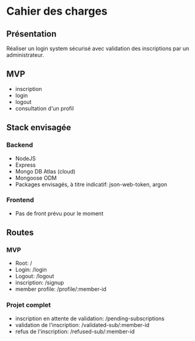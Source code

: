 # Cahier des charges

## Présentation

Réaliser un login system sécurisé avec validation des inscriptions par un administrateur.

## MVP

- inscription
- login
- logout
- consultation d'un profil


## Stack envisagée

### Backend

- NodeJS
- Express 
- Mongo DB Atlas (cloud)
- Mongoose ODM
- Packages envisagés, à titre indicatif: json-web-token, argon

### Frontend

- Pas de front prévu pour le moment

## Routes

### MVP

- Root: /
- Login: /login
- Logout: /logout
- inscription: /signup
- member profile: /profile/:member-id

### Projet complet

- inscription en attente de validation: /pending-subscriptions
- validation de l'inscription: /validated-sub/:member-id
- refus de l'inscription: /refused-sub/:member-id

